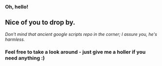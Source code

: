 ### Oh, hello!

## Nice of you to drop by. 
*Don't mind that ancient google scripts repo in the corner; I assure you, he's harmless.*

### Feel free to take a look around - just give me a holler if you need anything :)

<!--
**blingusblongus/blingusblongus** is a ✨ _special_ ✨ repository because its `README.md` (this file) appears on your GitHub profile.

Here are some ideas to get you started:

- 🔭 I’m currently working on ...
- 🌱 I’m currently learning ...
- 👯 I’m looking to collaborate on ...
- 🤔 I’m looking for help with ...
- 💬 Ask me about ...
- 📫 How to reach me: ...
- 😄 Pronouns: ...
- ⚡ Fun fact: ...
-->
